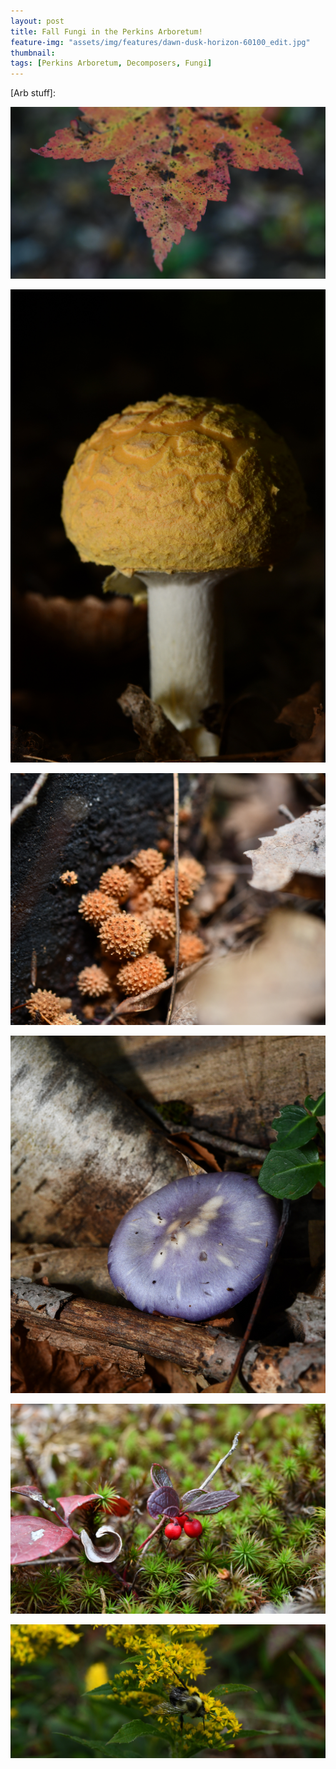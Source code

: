 ```yaml
---
layout: post
title: Fall Fungi in the Perkins Arboretum!
feature-img: "assets/img/features/dawn-dusk-horizon-60100_edit.jpg"
thumbnail: 
tags: [Perkins Arboretum, Decomposers, Fungi]
---
```



[Arb stuff]:

![](/assets/img/Arb/RedMaple.jpg)

![](/assets/img/Arb/Amanita.jpg)

![](/assets/img/Arb/SpikyFungi.jpg)

![](/assets/img/Arb/ViscidVioletCort.jpg)

![](/assets/img/Arb/Teaberry.jpg)

![](/assets/img/Arb/EasternBombus.jpg)